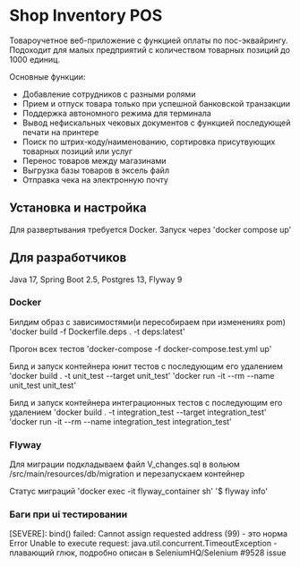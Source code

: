 # Shop Inventory POS
Товароучетное веб-приложение с функцией оплаты по пос-эквайрингу. Подоходит для малых предприятий с количеством товарных позиций до 1000 единиц.

Основные функции:
- Добавление сотрудников с разными ролями
- Прием и отпуск товара только при успешной банковской транзакции
- Поддержка автономного режима для терминала
- Вывод нефискальных чековых документов с функцией последующей печати на принтере
- Поиск по штрих-коду/наименованию, сортировка присутвующих товарных позиций или услуг
- Перенос товаров между магазинами
- Выгрузка базы товаров в эксель файл
- Отправка чека на электронную почту

## Установка и настройка
Для развертывания требуется Docker. Запуск через 'docker compose up'

## Для разработчиков
Java 17, Spring Boot 2.5, Postgres 13, Flyway 9

### Docker
Билдим образ с зависимостями(и пересобираем при изменениях pom)
'docker build -f Dockerfile.deps . -t deps:latest'

Прогон всех тестов
'docker-compose -f docker-compose.test.yml up'

Билд и запуск контейнера юнит тестов с последующим его удалением
'docker build . -t unit_test --target unit_test'
'docker run  -it --rm --name unit_test  unit_test'

Билд и запуск контейнера интеграционных тестов с последующим его удалением
'docker build . -t integration_test --target integration_test'   
'docker run  -it --rm --name integration_test  integration_test'

### Flyway
Для миграции подкладываем файл V_changes.sql в вольюм /src/main/resources/db/migration и перезапускаем контейнер

Статус миграций
'docker exec -it flyway_container sh'
'$ flyway info'

### Баги при ui тестировании
[SEVERE]: bind() failed: Cannot assign requested address (99) - это норма
Error Unable to execute request: java.util.concurrent.TimeoutException - плавающий глюк, подробно описан в SeleniumHQ/Selenium #9528 issue
